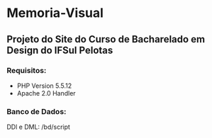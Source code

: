 # Memoria-Visual

<h2> Projeto do Site do Curso de Bacharelado em Design do IFSul Pelotas </h2>

<h3> Requisitos:</h3>
<ul>
<li>PHP Version 5.5.12</li>
<li>Apache 2.0 Handler</li>
</ul>

<h3>Banco de Dados:</h3>
DDl e DML: /bd/script
